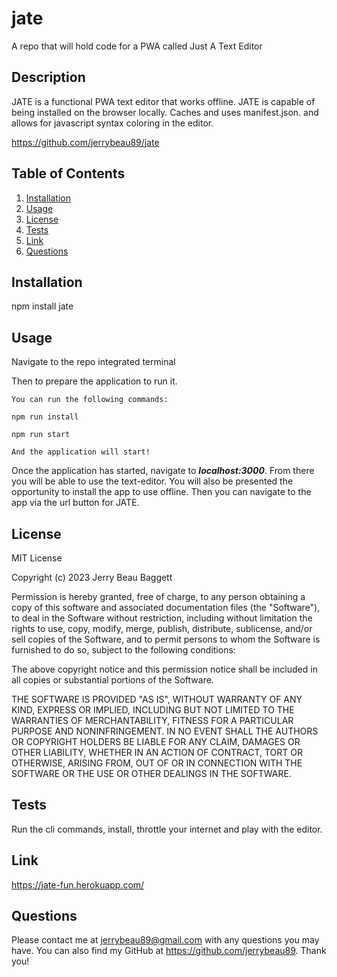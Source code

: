 # jate
A repo that will hold code for a PWA called Just A Text Editor

## Description
JATE is a functional PWA text editor that works offline. JATE is capable of being installed on the browser locally. Caches and uses manifest.json. and allows for javascript syntax coloring in the editor.

https://github.com/jerrybeau89/jate


 ## Table of Contents
  
  1. [Installation](#installation)
  2. [Usage](#usage)
  3. [License](#license)
  4. [Tests](#tests)
  5. [Link](#link)
  6. [Questions](#questions)

## Installation
npm install jate

## Usage

Navigate to the repo integrated terminal

 Then to prepare the application to run it. 

    You can run the following commands:

  `npm run install`

  `npm run start`

    And the application will start!

Once the application has started, navigate to ***localhost:3000***. From there you will be able to use the text-editor. You will also be presented the opportunity to install the app to use offline. Then you can navigate to the app via the url button for JATE. 

## License

MIT License

Copyright (c) 2023 Jerry Beau Baggett

Permission is hereby granted, free of charge, to any person obtaining a copy
of this software and associated documentation files (the "Software"), to deal
in the Software without restriction, including without limitation the rights
to use, copy, modify, merge, publish, distribute, sublicense, and/or sell
copies of the Software, and to permit persons to whom the Software is
furnished to do so, subject to the following conditions:

The above copyright notice and this permission notice shall be included in all
copies or substantial portions of the Software.

THE SOFTWARE IS PROVIDED "AS IS", WITHOUT WARRANTY OF ANY KIND, EXPRESS OR
IMPLIED, INCLUDING BUT NOT LIMITED TO THE WARRANTIES OF MERCHANTABILITY,
FITNESS FOR A PARTICULAR PURPOSE AND NONINFRINGEMENT. IN NO EVENT SHALL THE
AUTHORS OR COPYRIGHT HOLDERS BE LIABLE FOR ANY CLAIM, DAMAGES OR OTHER
LIABILITY, WHETHER IN AN ACTION OF CONTRACT, TORT OR OTHERWISE, ARISING FROM,
OUT OF OR IN CONNECTION WITH THE SOFTWARE OR THE USE OR OTHER DEALINGS IN THE
SOFTWARE.

## Tests
Run the cli commands, install, throttle your internet and play with the editor. 

## Link
https://jate-fun.herokuapp.com/

## Questions

  Please contact me at jerrybeau89@gmail.com with any questions you may have. You can also find my GitHub at https://github.com/jerrybeau89. Thank you! 


​


